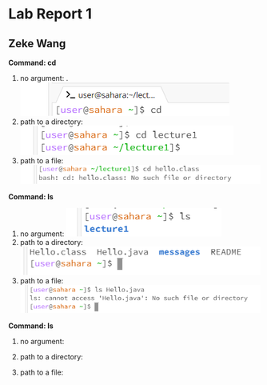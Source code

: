 # Lab Report  1 
## Zeke Wang


**Command: cd**
1. no argument:
. ![Image](cd1.png)
2. path to a directory: 
![Image](cd2.png)
3. path to a file:  
![Image](cd3.png)

**Command: ls**
1. no argument:
![Image](ls1.png)
2. path to a directory: 
![Image](ls2.png)
3. path to a file:  
![Image](ls3.png)

**Command: ls**
1. no argument:
  
2. path to a directory: 

3. path to a file:  


